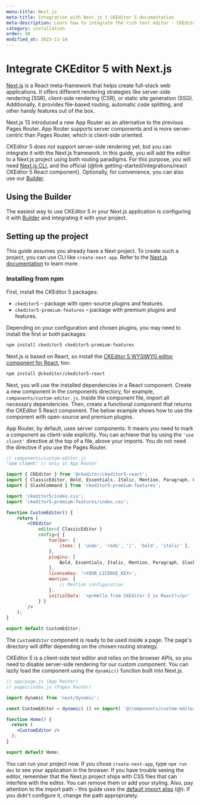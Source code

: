 ```yaml
---
menu-title: Next.js
meta-title: Integration with Next.js | CKEditor 5 documentation
meta-description: Learn how to integrate the rich text editor - CKEditor 5 - with the Next.js framework using the App Router or Pages Router routing strategies.
category: installation
order: 40
modified_at: 2023-11-14
---
```


# Integrate CKEditor 5 with Next.js

[Next.js](https://nextjs.org/) is a React meta-framework that helps create full-stack web applications. It offers different rendering strategies like server-side rendering (SSR), client-side rendering (CSR), or static site generation (SSG). Additionally, it provides file-based routing, automatic code splitting, and other handy features out of the box.

Next.js 13 introduced a new App Router as an alternative to the previous Pages Router. App Router supports server components and is more server-centric than Pages Router, which is client-side oriented.

CKEditor&nbsp;5 does not support server-side rendering yet, but you can integrate it with the Next.js framework. In this guide, you will add the editor to a Next.js project using both routing paradigms. For this purpose, you will need [Next.js CLI](https://nextjs.org/docs/app/api-reference/create-next-app), and the official {@link getting-started/integrations/react CKEditor&nbsp;5 React component}. Optionally, for convenience, you can also use our [Builder](https://ckeditor.com/builder?redirect=docs).

## Using the Builder

The easiest way to use CKEditor&nbsp;5 in your Next.js application is configuring it with [Builder](https://ckeditor.com/builder?redirect=docs) and integrating it with your project.

## Setting up the project

This guide assumes you already have a Next project. To create such a project, you can use CLI like `create-next-app`. Refer to the [Next.js documentation](https://nextjs.org/docs/app/api-reference/create-next-app) to learn more.

### Installing from npm

First, install the CKEditor 5 packages:

* `ckeditor5` &ndash; package with open-source plugins and features.
* `ckeditor5-premium-features` &ndash; package with premium plugins and features.

Depending on your configuration and chosen plugins, you may need to install the first or both packages.

```bash
npm install ckeditor5 ckeditor5-premium-features
```

Next.js is based on React, so install the [CKEditor 5 WYSIWYG editor component for React](https://www.npmjs.com/package/@ckeditor/ckeditor5-react), too:

```bash
npm install @ckeditor/ckeditor5-react
```

Next, you will use the installed dependencies in a React component. Create a new component in the components directory, for example, `components/custom-editor.js`. Inside the component file, import all necessary dependencies. Then, create a functional component that returns the CKEditor&nbsp;5 React component. The below example shows how to use the component with open-source and premium plugins.

App Router, by default, uses server components. It means you need to mark a component as client-side explicitly. You can achieve that by using the `'use client'` directive at the top of a file, above your imports. You do not need the directive if you use the Pages Router.

```jsx
// components/custom-editor.js
'use client' // only in App Router

import { CKEditor } from '@ckeditor/ckeditor5-react';
import { ClassicEditor, Bold, Essentials, Italic, Mention, Paragraph, Undo } from 'ckeditor5';
import { SlashCommand } from 'ckeditor5-premium-features';

import 'ckeditor5/index.css';
import 'ckeditor5-premium-features/index.css';

function CustomEditor() {
    return (
        <CKEditor
            editor={ ClassicEditor }
            config={ {
                toolbar: {
                    items: [ 'undo', 'redo', '|', 'bold', 'italic' ],
                },
                plugins: [
                    Bold, Essentials, Italic, Mention, Paragraph, SlashCommand, Undo
                ],
                licenseKey: '<YOUR_LICENSE_KEY>',
                mention: { 
                    // Mention configuration
                },
                initialData: '<p>Hello from CKEditor 5 in React!</p>'
            } }
        />
    );
}

export default CustomEditor;
```

The `CustomEditor` component is ready to be used inside a page. The page's directory will differ depending on the chosen routing strategy.

CKEditor&nbsp;5 is a client-side text editor and relies on the browser APIs, so you need to disable server-side rendering for our custom component. You can lazily load the component using the `dynamic()` function built into Next.js.

```jsx
// app/page.js (App Router)
// pages/index.js (Pages Router)

import dynamic from 'next/dynamic';

const CustomEditor = dynamic( () => import( '@/components/custom-editor' ), { ssr: false } );

function Home() {
  return (
    <CustomEditor />
  );
}

export default Home;
```

You can run your project now. If you chose `create-next-app`, type `npm run dev` to see your application in the browser. If you have trouble seeing the editor, remember that the Next.js project ships with CSS files that can interfere with the editor. You can remove them or add your styling. Also, pay attention to the import path - this guide uses the [default import alias](https://nextjs.org/docs/app/building-your-application/configuring/absolute-imports-and-module-aliases) (@). If you didn't configure it, change the path appropriately.
